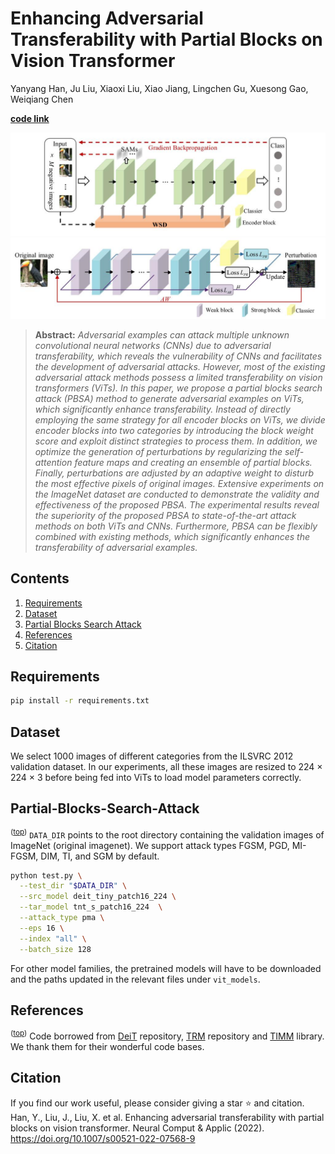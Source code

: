 # Enhancing Adversarial Transferability with Partial Blocks on Vision Transformer

Yanyang Han, Ju Liu, Xiaoxi Liu, Xiao Jiang, Lingchen Gu, Xuesong Gao, Weiqiang Chen

**[code link](https://github.com/yanyanghan/PBSA.git)** 

![Partial Blocks Search Process](Search.jpg)
![Adversarial Attack Process](Attack.jpg)

> **Abstract:** 
*Adversarial examples can attack multiple unknown convolutional neural networks (CNNs) due to adversarial transferability, which reveals the vulnerability of CNNs and facilitates the development of adversarial attacks. However, most of the existing adversarial attack methods possess a limited transferability on vision transformers (ViTs). In this paper, we propose a partial blocks search attack (PBSA) method to generate adversarial examples on ViTs, which significantly enhance transferability. Instead of directly employing the same strategy for all encoder blocks on ViTs, we divide encoder blocks into two categories by introducing the block weight score and exploit distinct strategies to process them. In addition, we optimize the generation of perturbations by regularizing the self-attention feature maps and creating an ensemble of partial blocks. Finally, perturbations are adjusted by an adaptive weight to disturb the most effective pixels of original images. Extensive experiments on the ImageNet dataset are conducted to demonstrate the validity and effectiveness of the proposed PBSA. The experimental results reveal the superiority of the proposed PBSA to state-of-the-art attack methods on both ViTs and CNNs. Furthermore, PBSA can be flexibly combined with existing methods, which significantly enhances the transferability of adversarial examples.*

## Contents
1) [Requirements](#Requirements)
2) [Dataset](#Dataset)
3) [Partial Blocks Search Attack](#Partial-Blocks-Search-Attack)
4) [References](#references)
5) [Citation](#citation)

## Requirements
```bash
pip install -r requirements.txt
```

## Dataset
We select 1000 images of different categories from the ILSVRC 2012 validation dataset. In our experiments, all these images are resized to 224 × 224 × 3 before being fed into ViTs to load model parameters correctly.

## Partial-Blocks-Search-Attack
<sup>([top](#contents))</sup>
 `DATA_DIR` points to the root directory containing the validation images of ImageNet (original imagenet). We support attack types FGSM, PGD, MI-FGSM, DIM, TI, and SGM by default. 

```bash
python test.py \
  --test_dir "$DATA_DIR" \
  --src_model deit_tiny_patch16_224 \
  --tar_model tnt_s_patch16_224  \
  --attack_type pma \
  --eps 16 \
  --index "all" \
  --batch_size 128
```
For other model families, the pretrained models will have to be downloaded and the paths updated in the relevant files under `vit_models`.

## References
<sup>([top](#contents))</sup>
Code borrowed from [DeiT](https://github.com/facebookresearch/deit) repository, [TRM](https://github.com/Muzammal-Naseer/On-Improving-Adversarial-Transferability-of-Vision-Transformers.git) repository and [TIMM](https://github.com/rwightman/pytorch-image-models) library. We thank them for their wonderful code bases. 

## Citation
If you find our work useful, please consider giving a star :star: and citation.
Han, Y., Liu, J., Liu, X. et al. Enhancing adversarial transferability with partial blocks on vision transformer. Neural Comput & Applic (2022). https://doi.org/10.1007/s00521-022-07568-9
